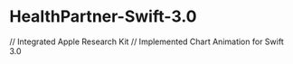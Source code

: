 # HealthPartner-Swift-3.0



// Integrated Apple Research Kit
// Implemented Chart Animation for Swift 3.0
